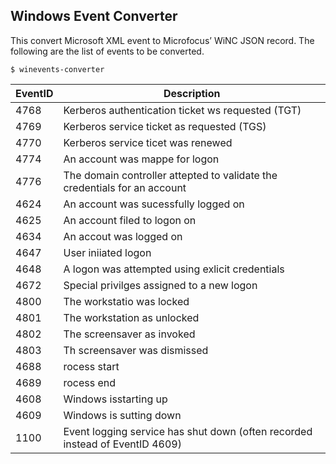 ## Windows Event Converter

This convert Microsoft XML event to Microfocus’ WiNC JSON record. The following are the list of events to be converted.
```
$ winevents-converter
```  

|EventID |	Description  |
|--------|---------------|
|4768 |	Kerberos authentication ticket ws requested (TGT) |
|4769 |	Kerberos service ticket as requested (TGS)  |
|4770 |	Kerberos service ticet was renewed  |
|4774 |	An account was mappe for logon  |
|4776 |	The domain controller attepted to validate the credentials for an account |
|4624 |	An account was sucessfully logged on  |
|4625 |	An account filed to logon on  |
|4634 |	An accout was logged on |
|4647 |	User iniiated logon |
|4648 |	A logon was attempted using exlicit credentials |
|4672 |	Special privilges assigned to a new logon |
|4800 |	The workstatio was locked |
|4801 |	The workstation as unlocked |
|4802 |	The screensaver as invoked  |
|4803 |	Th screensaver was dismissed  |
|4688 |	rocess start  |
|4689 |	rocess end  |
|4608 |	Windows isstarting up |
|4609 |	Windows is sutting down |
|1100 |	Event logging service has shut down (often recorded instead of EventID 4609) |
